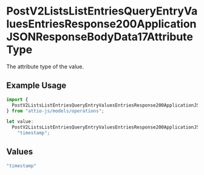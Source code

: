 # PostV2ListsListEntriesQueryEntryValuesEntriesResponse200ApplicationJSONResponseBodyData17AttributeType

The attribute type of the value.

## Example Usage

```typescript
import {
  PostV2ListsListEntriesQueryEntryValuesEntriesResponse200ApplicationJSONResponseBodyData17AttributeType,
} from "attio-js/models/operations";

let value:
  PostV2ListsListEntriesQueryEntryValuesEntriesResponse200ApplicationJSONResponseBodyData17AttributeType =
    "timestamp";
```

## Values

```typescript
"timestamp"
```